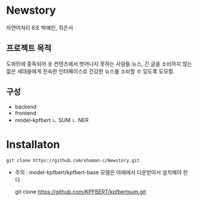 # Newstory
자연어처리 6조 박예린, 최은서

## 프로젝트 목적
도파민에 중독되어 숏 컨텐츠에서 벗어나지 못하는 사람들.뉴스, 긴 글을 소비하지 않는 젊은 세대들에게 친숙한 인터페이스로 건강한 뉴스를 소비할 수 있도록 도모함.

## 구성 
- backend 
- frontend
- model-kpfbert
    ㄴ SUM
    ㄴ NER 

# Installaton
    git clone https://github.com/xhuman-c/Newstory.git
* 주의 : model-kpfbert/kpfbert-base 모델은 아래에서 다운받아서 설치해야 한다.

    git clone https://github.com/KPFBERT/kpfbertsum.git
